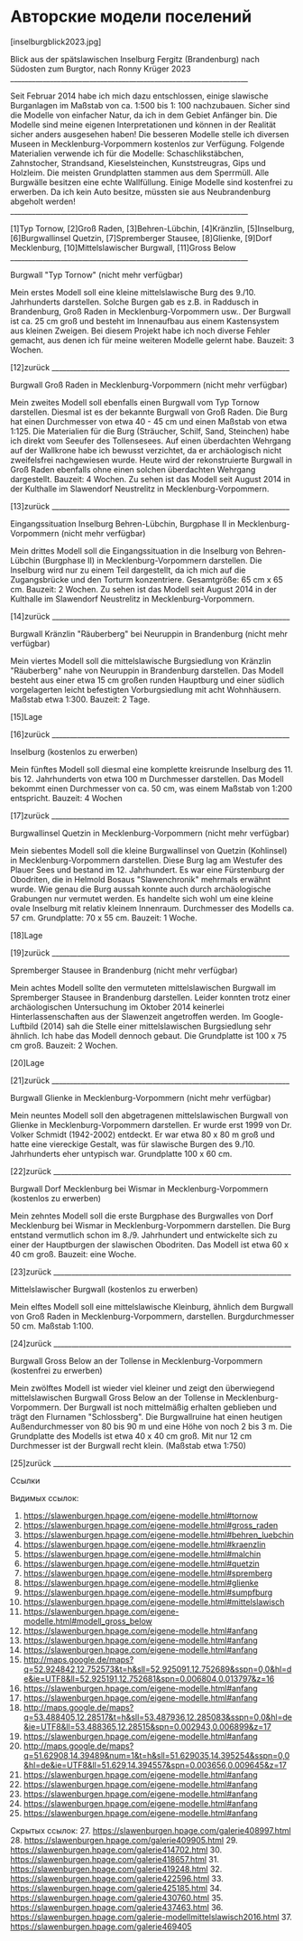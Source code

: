 # Авторские модели поселений

   [inselburgblick2023.jpg]

   Blick aus der spätslawischen Inselburg Fergitz (Brandenburg) nach
   Südosten zum Burgtor, nach Ronny Krüger 2023
     __________________________________________________________________

   Seit Februar 2014 habe ich mich dazu entschlossen, einige slawische
   Burganlagen im Maßstab von ca. 1:500 bis 1: 100 nachzubauen. Sicher
   sind die Modelle von einfacher Natur, da ich in dem Gebiet Anfänger
   bin. Die Modelle sind meine eigenen Interpretationen und können in der
   Realität sicher anders ausgesehen haben! Die besseren Modelle stelle
   ich diversen Museen in Mecklenburg-Vorpommern kostenlos zur Verfügung.
   Folgende Materialien verwende ich für die Modelle: Schaschlikstäbchen,
   Zahnstocher, Strandsand, Kieselsteinchen, Kunststreugras, Gips und
   Holzleim. Die meisten Grundplatten stammen aus dem Sperrmüll. Alle
   Burgwälle besitzen eine echte Wallfüllung.  Einige Modelle sind
   kostenfrei zu erwerben. Da ich kein Auto besitze, müssten sie aus
   Neubrandenburg abgeholt werden!
     __________________________________________________________________

   [1]Typ Tornow, [2]Groß Raden, [3]Behren-Lübchin, [4]Kränzlin,
   [5]Inselburg, [6]Burgwallinsel Quetzin, [7]Spremberger Stausee,
   [8]Glienke, [9]Dorf Mecklenburg, [10]Mittelslawischer
   Burgwall, [11]Gross Below
     __________________________________________________________________

   Burgwall "Typ Tornow" (nicht mehr verfügbar)

   Mein erstes Modell soll eine kleine mittelslawische Burg des 9./10.
   Jahrhunderts darstellen. Solche Burgen gab es z.B. in Raddusch in
   Brandenburg, Groß Raden in Mecklenburg-Vorpommern usw.. Der Burgwall
   ist ca. 25 cm groß und besteht im Innenaufbau aus einem Kastensystem
   aus kleinen Zweigen. Bei diesem Projekt habe ich noch diverse Fehler
   gemacht, aus denen ich für meine weiteren Modelle gelernt habe.
   Bauzeit: 3 Wochen.

   [12]zurück
     __________________________________________________________________

   Burgwall Groß Raden in Mecklenburg-Vorpommern (nicht mehr verfügbar)

   Mein zweites Modell soll ebenfalls einen Burgwall vom Typ Tornow
   darstellen. Diesmal ist es der bekannte Burgwall von Groß Raden. Die
   Burg hat einen Durchmesser von etwa 40 - 45 cm und einen Maßstab von
   etwa 1:125. Die Materialien für die Burg (Sträucher, Schilf, Sand,
   Steinchen) habe ich direkt vom Seeufer des Tollensesees. Auf einen
   überdachten Wehrgang auf der Wallkrone habe ich bewusst verzichtet, da
   er archäologisch nicht zweifelsfrei nachgewiesen wurde. Heute wird der
   rekonstruierte Burgwall in Groß Raden ebenfalls ohne einen solchen
   überdachten Wehrgang dargestellt. Bauzeit: 4 Wochen. Zu sehen ist das
   Modell seit August 2014 in der Kulthalle im Slawendorf Neustrelitz in
   Mecklenburg-Vorpommern.

   [13]zurück
     __________________________________________________________________

   Eingangssituation Inselburg Behren-Lübchin, Burgphase II in
   Mecklenburg-Vorpommern (nicht mehr verfügbar)

   Mein drittes Modell soll die Eingangssituation in die Inselburg von
   Behren-Lübchin (Burgphase II) in Mecklenburg-Vorpommern darstellen. Die
   Inselburg wird nur zu einem Teil dargestellt, da ich mich auf die
   Zugangsbrücke und den Torturm konzentriere. Gesamtgröße: 65 cm x 65 cm.
   Bauzeit: 2 Wochen. Zu sehen ist das Modell seit August 2014 in der
   Kulthalle im Slawendorf Neustrelitz in Mecklenburg-Vorpommern.

   [14]zurück
     __________________________________________________________________

   Burgwall Kränzlin "Räuberberg" bei Neuruppin in Brandenburg (nicht mehr
   verfügbar)

   Mein viertes Modell soll die mittelslawische Burgsiedlung von Kränzlin
   "Räuberberg" nahe von Neuruppin in Brandenburg darstellen. Das Modell
   besteht aus einer etwa 15 cm großen runden Hauptburg und einer südlich
   vorgelagerten leicht befestigten Vorburgsiedlung mit acht Wohnhäusern.
   Maßstab etwa 1:300. Bauzeit: 2 Tage.

   [15]Lage

   [16]zurück
     __________________________________________________________________

   Inselburg (kostenlos zu erwerben)

   Mein fünftes Modell soll diesmal eine komplette kreisrunde Inselburg
   des 11. bis 12. Jahrhunderts von etwa 100 m Durchmesser darstellen. Das
   Modell bekommt einen Durchmesser von ca. 50 cm, was einem Maßstab von
   1:200 entspricht. Bauzeit: 4 Wochen

   [17]zurück
     __________________________________________________________________

   Burgwallinsel Quetzin in Mecklenburg-Vorpommern (nicht mehr verfügbar)

   Mein siebentes Modell soll die kleine Burgwallinsel von Quetzin
   (Kohlinsel) in Mecklenburg-Vorpommern darstellen. Diese Burg lag am
   Westufer des Plauer Sees und bestand im 12. Jahrhundert. Es war eine
   Fürstenburg der Obodriten, die in Helmold Bosaus "Slawenchronik"
   mehrmals erwähnt wurde. Wie genau die Burg aussah konnte auch durch
   archäologische Grabungen nur vermutet werden. Es handelte sich wohl um
   eine kleine ovale Inselburg mit relativ kleinem Innenraum. Durchmesser
   des Modells ca. 57 cm. Grundplatte: 70 x 55 cm. Bauzeit: 1 Woche.

   [18]Lage

   [19]zurück
     __________________________________________________________________

   Spremberger Stausee in Brandenburg (nicht mehr verfügbar)

   Mein achtes Modell sollte den vermuteten mittelslawischen Burgwall im
   Spremberger Stausee in Brandenburg darstellen. Leider konnten trotz
   einer archäologischen Untersuchung im Oktober 2014 keinerlei
   Hinterlassenschaften aus der Slawenzeit angetroffen werden. Im
   Google-Luftbild (2014) sah die Stelle einer mittelslawischen
   Burgsiedlung sehr ähnlich. Ich habe das Modell dennoch gebaut. Die
   Grundplatte ist 100 x 75 cm groß. Bauzeit: 2 Wochen.

   [20]Lage

   [21]zurück
     __________________________________________________________________

   Burgwall Glienke in Mecklenburg-Vorpommern (nicht mehr verfügbar)

   Mein neuntes Modell soll den abgetragenen mittelslawischen Burgwall von
   Glienke in Mecklenburg-Vorpommern darstellen. Er wurde erst 1999 von
   Dr. Volker Schmidt (1942-2002) entdeckt. Er war etwa 80 x 80 m groß und
   hatte eine viereckige Gestalt, was für slawische Burgen des 9./10.
   Jahrhunderts eher untypisch war. Grundplatte 100 x 60 cm.

   [22]zurück
     __________________________________________________________________

   Burgwall Dorf Mecklenburg bei Wismar in Mecklenburg-Vorpommern
   (kostenlos zu erwerben)

   Mein zehntes Modell soll die erste Burgphase des Burgwalles von Dorf
   Mecklenburg bei Wismar in Mecklenburg-Vorpommern darstellen. Die Burg
   entstand vermutlich schon im 8./9. Jahrhundert und entwickelte sich zu
   einer der Hauptburgen der slawischen Obodriten. Das Modell ist etwa 60
   x 40 cm groß. Bauzeit: eine Woche.

   [23]zurück
     __________________________________________________________________

   Mittelslawischer Burgwall (kostenlos zu erwerben)


   Mein elftes Modell soll eine mittelslawische Kleinburg, ähnlich dem
   Burgwall von Groß Raden in Mecklenburg-Vorpommern, darstellen.
   Burgdurchmesser 50 cm. Maßstab 1:100.

   [24]zurück
     __________________________________________________________________

   Burgwall Gross Below an der Tollense in Mecklenburg-Vorpommern
   (kostenfrei zu erwerben)

   Mein zwölftes Modell ist wieder viel kleiner und zeigt den überwiegend
   mittelslawischen Burgwall Gross Below an der Tollense in
   Mecklenburg-Vorpommern. Der Burgwall ist noch mittelmäßig erhalten
   geblieben und trägt den Flurnamen "Schlossberg". Die Burgwallruine hat
   einen heutigen Außendurchmesser von 80 bis 90 m und eine Höhe von noch
   2 bis 3 m. Die Grundplatte des Modells ist etwa 40 x 40 cm groß. Mit
   nur 12 cm Durchmesser ist der Burgwall recht klein. (Maßstab etwa
   1:750)

   [25]zurück
     __________________________________________________________________

Ссылки

   Видимых ссылок:
   1. https://slawenburgen.hpage.com/eigene-modelle.html#tornow
   2. https://slawenburgen.hpage.com/eigene-modelle.html#gross_raden
   3. https://slawenburgen.hpage.com/eigene-modelle.html#behren_luebchin
   4. https://slawenburgen.hpage.com/eigene-modelle.html#kraenzlin
   5. https://slawenburgen.hpage.com/eigene-modelle.html#malchin
   6. https://slawenburgen.hpage.com/eigene-modelle.html#quetzin
   7. https://slawenburgen.hpage.com/eigene-modelle.html#spremberg
   8. https://slawenburgen.hpage.com/eigene-modelle.html#glienke
   9. https://slawenburgen.hpage.com/eigene-modelle.html#sumpfburg
  10. https://slawenburgen.hpage.com/eigene-modelle.html#mittelslawisch
  11. https://slawenburgen.hpage.com/eigene-modelle.html#modell_gross_below
  12. https://slawenburgen.hpage.com/eigene-modelle.html#anfang
  13. https://slawenburgen.hpage.com/eigene-modelle.html#anfang
  14. https://slawenburgen.hpage.com/eigene-modelle.html#anfang
  15. http://maps.google.de/maps?q=52.924842,12.752573&t=h&sll=52.925091,12.752689&sspn=0,0&hl=de&ie=UTF8&ll=52.925191,12.752681&spn=0.006804,0.013797&z=16
  16. https://slawenburgen.hpage.com/eigene-modelle.html#anfang
  17. https://slawenburgen.hpage.com/eigene-modelle.html#anfang
  18. http://maps.google.de/maps?q=53.488405,12.28517&t=h&sll=53.487936,12.285083&sspn=0,0&hl=de&ie=UTF8&ll=53.488365,12.28515&spn=0.002943,0.006899&z=17
  19. https://slawenburgen.hpage.com/eigene-modelle.html#anfang
  20. http://maps.google.de/maps?q=51.62908,14.39489&num=1&t=h&sll=51.629035,14.395254&sspn=0,0&hl=de&ie=UTF8&ll=51.629,14.394557&spn=0.003656,0.009645&z=17
  21. https://slawenburgen.hpage.com/eigene-modelle.html#anfang
  22. https://slawenburgen.hpage.com/eigene-modelle.html#anfang
  23. https://slawenburgen.hpage.com/eigene-modelle.html#anfang
  24. https://slawenburgen.hpage.com/eigene-modelle.html#anfang
  25. https://slawenburgen.hpage.com/eigene-modelle.html#anfang

   Скрытых ссылок:
  27. https://slawenburgen.hpage.com/galerie408997.html
  28. https://slawenburgen.hpage.com/galerie409905.html
  29. https://slawenburgen.hpage.com/galerie414702.html
  30. https://slawenburgen.hpage.com/galerie418657.html
  31. https://slawenburgen.hpage.com/galerie419248.html
  32. https://slawenburgen.hpage.com/galerie422596.html
  33. https://slawenburgen.hpage.com/galerie425185.html
  34. https://slawenburgen.hpage.com/galerie430760.html
  35. https://slawenburgen.hpage.com/galerie437463.html
  36. https://slawenburgen.hpage.com/galerie-modellmittelslawisch2016.html
  37. https://slawenburgen.hpage.com/galerie469405
